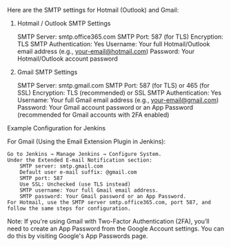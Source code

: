 Here are the SMTP settings for Hotmail (Outlook) and Gmail:

1. Hotmail / Outlook SMTP Settings

    SMTP Server: smtp.office365.com
    SMTP Port: 587 (for TLS)
    Encryption: TLS
    SMTP Authentication: Yes
    Username: Your full Hotmail/Outlook email address (e.g., your-email@hotmail.com)
    Password: Your Hotmail/Outlook account password

2. Gmail SMTP Settings

    SMTP Server: smtp.gmail.com
    SMTP Port: 587 (for TLS) or 465 (for SSL)
    Encryption: TLS (recommended) or SSL
    SMTP Authentication: Yes
    Username: Your full Gmail email address (e.g., your-email@gmail.com)
    Password: Your Gmail account password or an App Password (recommended for Gmail accounts with 2FA enabled)

Example Configuration for Jenkins

For Gmail (Using the Email Extension Plugin in Jenkins):

    Go to Jenkins → Manage Jenkins → Configure System.
    Under the Extended E-mail Notification section:
        SMTP server: smtp.gmail.com
        Default user e-mail suffix: @gmail.com
        SMTP port: 587
        Use SSL: Unchecked (use TLS instead)
        SMTP username: Your full Gmail email address.
        SMTP password: Your Gmail password or an App Password.
    For Hotmail, use the SMTP server smtp.office365.com, port 587, and follow the same steps for configuration.

Note: If you're using Gmail with Two-Factor Authentication (2FA), you’ll need to create an App Password from the Google Account settings. You can do this by visiting Google's App Passwords page.



